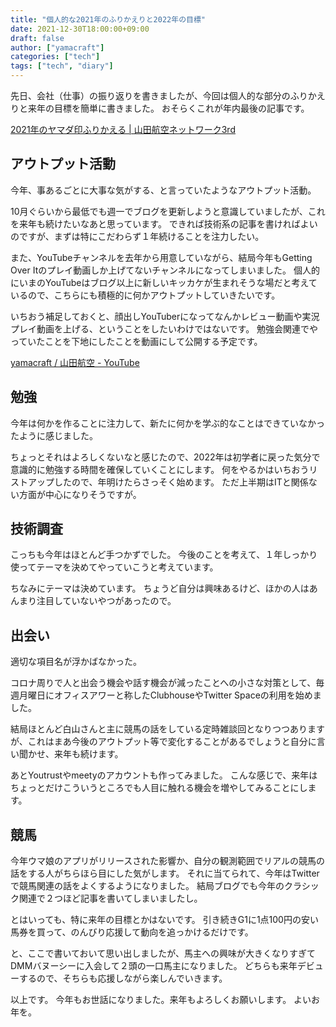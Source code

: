 ```yaml
---
title: "個人的な2021年のふりかえりと2022年の目標"
date: 2021-12-30T18:00:00+09:00
draft: false
author: ["yamacraft"]
categories: ["tech"]
tags: ["tech", "diary"]
---
```


先日、会社（仕事）の振り返りを書きましたが、今回は個人的な部分のふりかえりと来年の目標を簡単に書きました。
おそらくこれが年内最後の記事です。

[2021年のヤマダ印ふりかえる \| 山田航空ネットワーク3rd](/note/review-yamadajirushi-2021/)

## アウトプット活動

今年、事あるごとに大事な気がする、と言っていたようなアウトプット活動。

10月ぐらいから最低でも週一でブログを更新しようと意識していましたが、これを来年も続けたいなあと思っています。
できれば技術系の記事を書ければよいのですが、まずは特にこだわらず１年続けることを注力したい。

また、YouTubeチャンネルを去年から用意していながら、結局今年もGetting Over Itのプレイ動画しか上げてないチャンネルになってしまいました。
個人的にいまのYouTubeはブログ以上に新しいキッカケが生まれそうな場だと考えているので、こちらにも積極的に何かアウトプットしていきたいです。

いちおう補足しておくと、顔出しYouTuberになってなんかレビュー動画や実況プレイ動画を上げる、ということをしたいわけではないです。
勉強会関連でやっていたことを下地にしたことを動画にして公開する予定です。

[yamacraft / 山田航空 \- YouTube](https://www.youtube.com/channel/UC5CI2_eocAzoGeH8ME9A2bw)

## 勉強

今年は何かを作ることに注力して、新たに何かを学ぶ的なことはできていなかったように感じました。

ちょっとそれはよろしくないなと感じたので、2022年は初学者に戻った気分で意識的に勉強する時間を確保していくことにします。
何をやるかはいちおうリストアップしたので、年明けたらさっそく始めます。
ただ上半期はITと関係ない方面が中心になりそうですが。

## 技術調査

こっちも今年はほとんど手つかずでした。
今後のことを考えて、１年しっかり使ってテーマを決めてやっていこうと考えています。

ちなみにテーマは決めています。
ちょうど自分は興味あるけど、ほかの人はあんまり注目していないやつがあったので。

## 出会い

適切な項目名が浮かばなかった。

コロナ周りで人と出会う機会や話す機会が減ったことへの小さな対策として、毎週月曜日にオフィスアワーと称したClubhouseやTwitter Spaceの利用を始めました。

結局ほとんど白山さんと主に競馬の話をしている定時雑談回となりつつありますが、これはまあ今後のアウトプット等で変化することがあるでしょうと自分に言い聞かせ、来年も続けます。

あとYoutrustやmeetyのアカウントも作ってみました。
こんな感じで、来年はちょっとだけこういうところでも人目に触れる機会を増やしてみることにします。

## 競馬

今年ウマ娘のアプリがリリースされた影響か、自分の観測範囲でリアルの競馬の話をする人がちらほら目にした気がします。
それに当てられて、今年はTwitterで競馬関連の話をよくするようになりました。
結局ブログでも今年のクラシック関連で２つほど記事を書いてしまいましたし。

とはいっても、特に来年の目標とかはないです。
引き続きG1に1点100円の安い馬券を買って、のんびり応援して動向を追っかけるだけです。

と、ここで書いておいて思い出しましたが、馬主への興味が大きくなりすぎてDMMバヌーシーに入会して２頭の一口馬主になりました。
どちらも来年デビューするので、そちらも応援しながら楽しんでいきます。

以上です。
今年もお世話になりました。来年もよろしくお願いします。
よいお年を。
